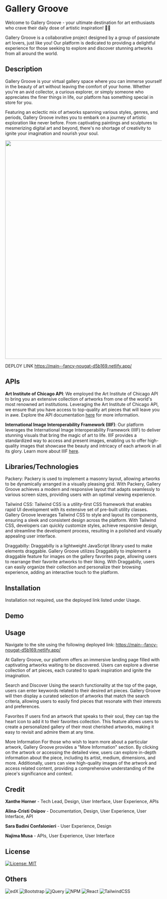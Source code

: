 # Gallery Groove

Welcome to Gallery Groove - your ultimate destination for art enthusiasts who crave their daily dose of artistic inspiration! 🎨✨

Gallery Groove is a collaborative project designed by a group of passionate art lovers, just like you! Our platform is dedicated to providing a delightful experience for those seeking to explore and discover stunning artworks from all around the world.

## Description 
Gallery Groove is your virtual gallery space where you can immerse yourself in the beauty of art without leaving the comfort of your home. Whether you're an avid collector, a curious explorer, or simply someone who appreciates the finer things in life, our platform has something special in store for you.

Featuring an eclectic mix of artworks spanning various styles, genres, and periods, Gallery Groove invites you to embark on a journey of artistic exploration like never before. From captivating paintings and sculptures to mesmerizing digital art and beyond, there's no shortage of creativity to ignite your imagination and nourish your soul.



<img src="src/assets/gif_gallery_groove_longer.gif" width="700" />


DEPLOY LINK
https://main--fancy-nougat-d5b169.netlify.app/


## APIs
**Art Institute of Chicago API**: We employed  the Art Institute of Chicago API to bring you an extensive collection of artworks from one of the world's most renowned art institutions. Leveraging the Art Institute of Chicago API, we ensure that you have access to top-quality art pieces that will leave you in awe. Explore the API documentation [here](https://api.artic.edu/docs/) for more information.

**International Image Interoperability Framework (IIIF)**: Our platform leverages the International Image Interoperability Framework (IIIF) to deliver stunning visuals that bring the magic of art to life. IIIF provides a standardized way to access and present images, enabling us to offer high-quality images that showcase the beauty and intricacy of each artwork in all its glory. Learn more about IIIF [here](https://iiif.io/).


## Libraries/Technologies
Packery: Packery is used to implement a masonry layout, allowing artworks to be dynamically arranged in a visually pleasing grid. With Packery, Gallery Groove achieves a modern and responsive layout that adapts seamlessly to various screen sizes, providing users with an optimal viewing experience.

Tailwind CSS: Tailwind CSS is a utility-first CSS framework that enables rapid UI development with its extensive set of pre-built utility classes. Gallery Groove leverages Tailwind CSS to style and layout its components, ensuring a sleek and consistent design across the platform. With Tailwind CSS, developers can quickly customize styles, achieve responsive design, and streamline the development process, resulting in a polished and visually appealing user interface.

Draggabilly: Draggabilly is a lightweight JavaScript library used to make elements draggable. Gallery Groove utilizes Draggabilly to implement a draggable feature for images on the gallery favorites page, allowing users to rearrange their favorite artworks to their liking. With Draggabilly, users can easily organize their collection and personalize their browsing experience, adding an interactive touch to the platform.

## Installation
Installation not required, use the deployed link listed under Usage.

## Demo

## Usage

Navigate to the site using the following deployed link:
https://main--fancy-nougat-d5b169.netlify.app/

At Gallery Groove, our platform offers an immersive landing page filled with captivating artworks waiting to be discovered. Users can explore a diverse collection of art pieces, each curated to spark inspiration and ignite the imagination.

Search and Discover
Using the search functionality at the top of the page, users can enter keywords related to their desired art pieces. Gallery Groove will then display a curated selection of artworks that match the search criteria, allowing users to easily find pieces that resonate with their interests and preferences.

Favorites
If users find an artwork that speaks to their soul, they can tap the heart icon to add it to their favorites collection. This feature allows users to create a personalized gallery of their most cherished artworks, making it easy to revisit and admire them at any time.

More Information
For those who wish to learn more about a particular artwork, Gallery Groove provides a "More Information" section. By clicking on the artwork or accessing the detailed view, users can explore in-depth information about the piece, including its artist, medium, dimensions, and more. Additionally, users can view high-quality images of the artwork and access related content, providing a comprehensive understanding of the piece's significance and context.

## Credit
**Xanthe Horner** - Tech Lead, Design, User Interface, User Experience, APIs

**Alina-Cristi Osipov** - Documentation, Design, User Experience, User Interface, API

**Sara Badini Confalonieri** - User Experience, Design

**Najima Musa** - APIs, User Experience, User Interface

## License

[![License: MIT](https://img.shields.io/badge/License-MIT-yellow.svg)](https://opensource.org/licenses/MIT)


## Others

![edX](https://img.shields.io/badge/edX-%2302262B.svg?style=for-the-badge&logo=edX&logoColor=white) ![Bootstrap](https://img.shields.io/badge/bootstrap-%238511FA.svg?style=for-the-badge&logo=bootstrap&logoColor=white) ![jQuery](https://img.shields.io/badge/jquery-%230769AD.svg?style=for-the-badge&logo=jquery&logoColor=white) ![NPM](https://img.shields.io/badge/NPM-%23CB3837.svg?style=for-the-badge&logo=npm&logoColor=white) ![React](https://img.shields.io/badge/react-%2320232a.svg?style=for-the-badge&logo=react&logoColor=%2361DAFB) ![TailwindCSS](https://img.shields.io/badge/tailwindcss-%2338B2AC.svg?style=for-the-badge&logo=tailwind-css&logoColor=white) 

